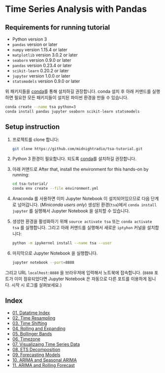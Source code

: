 # Time Series Analysis with Pandas

## Requirements for running tutorial

- Python version 3
- `pandas` version or later
- `numpy` version 1.15.4 or later
- `matplotlib` version 3.0.2 or later
- `seaborn` version 0.9.0 or later
- `pandas` version 0.23.4 or later
- `scikit-learn` 0.20.2 or later
- `jupyter` version 1.0.0 or later
- `statsmodels` version 0.9.0 or later

위 패키지들을 [conda](http://conda.pydata.org/docs/intro.html)를 통해 설치하길 권장합니다. conda 설치 후 아래 커맨드를 실행하면 필요한 모든 패키지들이 설치된 파이썬 환경을 만들 수 있습니다.

```bash
conda create --name tsa python=3
conda install pandas jupyter seaborn scikit-learn statsmodels
```


## Setup instruction

1. 프로젝트를 clone 합니다:
    ```bash
    git clone https://github.com/midnightradio/tsa-tutorial.git
    ```

2. Python 3 환경이 필요합니다. 되도록 [conda](http://conda.pydata.org/docs/intro.html)를 설치하길 권장합니다.

3. 아래 커맨드로 After that, install the environment for this hands-on by running:
    ```bash
    cd tsa-tutorial/
    conda env create --file environment.yml
    ```

4. Anaconda 를 사용하면 이미 Jupyter Notebook 이 설치되어있으므로 다음 단계로 넘어갑니다. (_Miniconda users only_) 생성된 환경(`tsa`)에서 `conda install jupyter` 를 실행해서 Jupyter Notebook 을 설치할 수 있습니다. 

5. 생성한 환경을 활성화하기 위해 `source activate tsa` 또는 `conda activate tsa` 를 실행합니다. 그리고 아래 커맨드를 실행해서 새로운 `iptyhon` 커널을 설치합니다:
    ```bash
    python -m ipykernel install --name tsa --user
    ```

6. 마지막으로 Jupyter Notebook 을 실행합니다.
    ```bash
    jupyter notebook --port=8888
    ```
그리고 URL `localhost:8888` 을 브라우져에 입력해서 노트북에 접속합니다. (`8888` 포트가 이미 점유되었다면 Jupyter Notebook 은 자동으로 다른 포트를 이용하게 됩니다. 시작 시 로그를 살펴보세요.)

## Index

- [01. Datatime Index](http://nbviewer.ipython.org/github/midnightradio/tsa-tutorial/blob/master/01.%20Datetime%20Index.ipynb)
- [02. Time Resampling](http://nbviewer.ipython.org/github/midnightradio/tsa-tutorial/blob/master/02.%20Time%20Resampling.ipynb)
- [03. Time Shifting](http://nbviewer.ipython.org/github/midnightradio/tsa-tutorial/blob/master/03.%20Time%20Shifting.ipynb)
- [04. Rolling and Expanding](http://nbviewer.ipython.org/github/midnightradio/tsa-tutorial/blob/master/04.%20Rolling%20and%20Expanding.ipynb)
- [05. Bollinger Bands](http://nbviewer.ipython.org/github/midnightradio/tsa-tutorial/blob/master/05.%20Bollinger%20Bands.ipynb)
- [06. Timezone](http://nbviewer.ipython.org/github/midnightradio/tsa-tutorial/blob/master/06.%20Timezone.ipynb)
- [07. Visualizaing Time Series Data](http://nbviewer.ipython.org/github/midnightradio/tsa-tutorial/blob/master/07.%20Visualizing%20Time%20Series%20Data.ipynb)
- [08. ETS Decomposition](http://nbviewer.ipython.org/github/midnightradio/tsa-tutorial/blob/master/08.%20ETS%20Decomposition.ipynb)
- [09. Forecasting Models](http://nbviewer.ipython.org/github/midnightradio/tsa-tutorial/blob/master/09.%20Forecasting%20Models.ipynb)
- [10. ARIMA and Seasonal ARIMA](http://nbviewer.ipython.org/github/midnightradio/tsa-tutorial/blob/master/10.%20ARIMA%20and%20Seasonal%20ARIMA.ipynb)
- [11. ARIMA and Rolling Forecast](http://nbviewer.ipython.org/github/midnightradio/tsa-tutorial/blob/master/11.%20ARIMA%20and%20Rolling%20Forecast.ipynb)
